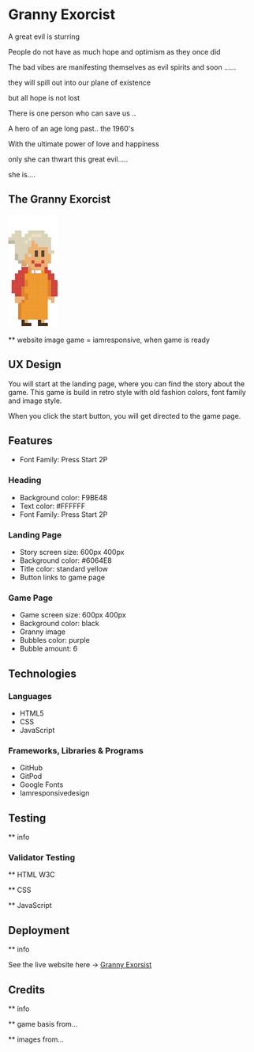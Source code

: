 # Granny Exorcist
A great evil is sturring

People do not have as much hope and optimism as they once did

The bad vibes are manifesting themselves as evil spirits and soon ......

they will spill out into our plane of existence

but all hope is not lost

There is one person who can save us ..

A hero of an age long past.. the 1960's

With the ultimate power of love and happiness

only she can thwart this great evil.....

she is....

<h2>The Granny Exorcist</h2>

![](assets/images/granny-small.png)

** website image game = iamresponsive, when game is ready

## UX Design
You will start at the landing page, where you can find the story about the game. This game is build in retro style with old fashion colors, font family and image style. 

When you click the start button, you will get directed to the game page.

## Features
- Font Family: Press Start 2P
### Heading
- Background color: F9BE48
- Text color: #FFFFFF
- Font Family: Press Start 2P
### Landing Page
- Story screen size: 600px 400px
- Background color: #6064E8
- Title color: standard yellow
- Button links to game page
### Game Page
- Game screen size: 600px 400px
- Background color: black
- Granny image
- Bubbles color: purple
- Bubble amount: 6

## Technologies
### Languages
- HTML5
- CSS
- JavaScript
### Frameworks, Libraries & Programs
- GitHub
- GitPod
- Google Fonts
- Iamresponsivedesign

## Testing

** info

### Validator Testing

** HTML W3C

** CSS 

** JavaScript

## Deployment

** info

See the live website here -> [Granny Exorsist](https://dilner1.github.io/Hackathon_Game_new/)

## Credits

** info

** game basis from...

** images from...